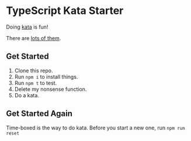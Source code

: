 # TypeScript Kata Starter

Doing [kata](http://www.peterprovost.org/blog/2012/05/02/kata-the-only-way-to-learn-tdd/) is fun!

There are [lots of them](https://kata-log.rocks/tdd).

## Get Started

1. Clone this repo.
2. Run `npm i` to install things.
3. Run `npm t` to test.
4. Delete my nonsense function.
5. Do a kata.

## Get Started Again

Time-boxed is the way to do kata. Before you start a new one,
    run `npm run reset` 
